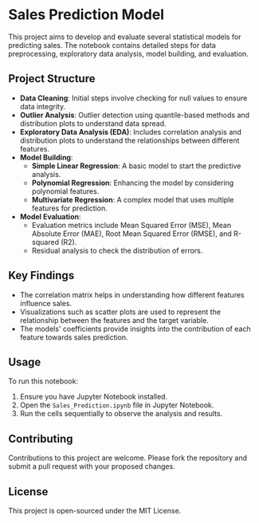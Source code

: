 # Sales Prediction Model

This project aims to develop and evaluate several statistical models for predicting sales. The notebook contains detailed steps for data preprocessing, exploratory data analysis, model building, and evaluation.

## Project Structure

- **Data Cleaning**: Initial steps involve checking for null values to ensure data integrity.
- **Outlier Analysis**: Outlier detection using quantile-based methods and distribution plots to understand data spread.
- **Exploratory Data Analysis (EDA)**: Includes correlation analysis and distribution plots to understand the relationships between different features.
- **Model Building**:
  - **Simple Linear Regression**: A basic model to start the predictive analysis.
  - **Polynomial Regression**: Enhancing the model by considering polynomial features.
  - **Multivariate Regression**: A complex model that uses multiple features for prediction.
- **Model Evaluation**:
  - Evaluation metrics include Mean Squared Error (MSE), Mean Absolute Error (MAE), Root Mean Squared Error (RMSE), and R-squared (R2).
  - Residual analysis to check the distribution of errors.

## Key Findings

- The correlation matrix helps in understanding how different features influence sales.
- Visualizations such as scatter plots are used to represent the relationship between the features and the target variable.
- The models' coefficients provide insights into the contribution of each feature towards sales prediction.

## Usage

To run this notebook:
1. Ensure you have Jupyter Notebook installed.
2. Open the `Sales_Prediction.ipynb` file in Jupyter Notebook.
3. Run the cells sequentially to observe the analysis and results.

## Contributing

Contributions to this project are welcome. Please fork the repository and submit a pull request with your proposed changes.

## License

This project is open-sourced under the MIT License.
